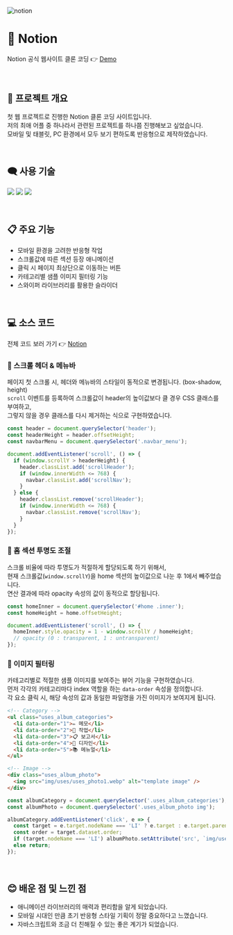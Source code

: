 ![notion](https://user-images.githubusercontent.com/110226567/213738417-9f523b25-751f-4518-9c78-78b95bb1041d.png)

# 📄 Notion

Notion 공식 웹사이트 클론 코딩 👉 [Demo](https://imjone.github.io/notion/)

<br/>

## 📢 프로젝트 개요

첫 웹 프로젝트로 진행한 Notion 클론 코딩 사이트입니다.<br />
저의 최애 어플 중 하나라서 관련된 프로젝트를 하나쯤 진행해보고 싶었습니다.<br />
모바일 및 태블릿, PC 환경에서 모두 보기 편하도록 반응형으로 제작하였습니다.

<br/>

## 🗨️ 사용 기술

<p>
  <img src="https://img.shields.io/badge/HTML-e34f26?style=flat-square&logo=HTML5&logoColor=white" />
  <img src="https://img.shields.io/badge/CSS-1572b6?style=flat-square&logo=CSS3&logoColor=white" />
  <img src="https://img.shields.io/badge/JavaScript-f7df1e?style=flat-square&logo=JavaScript&logoColor=white" />
</p>

<br/>

## 📋 주요 기능

- 모바일 환경을 고려한 반응형 작업
- 스크롤값에 따른 섹션 등장 애니메이션
- 클릭 시 페이지 최상단으로 이동하는 버튼
- 카테고리별 샘플 이미지 필터링 기능
- 스와이퍼 라이브러리를 활용한 슬라이더

<br/>

## 💻 소스 코드

전체 코드 보러 가기 👉 [Notion](https://imjone.notion.site/Notion-7260e6b7c68e467995630c2e52b664d5)

### 📍 스크롤 헤더 & 메뉴바

페이지 첫 스크롤 시, 헤더와 메뉴바의 스타일이 동적으로 변경됩니다. (box-shadow, height)<br>
`scroll` 이벤트를 등록하여 스크롤값이 header의 높이값보다 클 경우 CSS 클래스를 부여하고,<br>
그렇지 않을 경우 클래스를 다시 제거하는 식으로 구현하였습니다.

```javascript
const header = document.querySelector('header');
const headerHeight = header.offsetHeight;
const navbarMenu = document.querySelector('.navbar_menu');

document.addEventListener('scroll', () => {
  if (window.scrollY > headerHeight) {
    header.classList.add('scrollHeader');
    if (window.innerWidth <= 768) {
      navbar.classList.add('scrollNav');
    }
  } else {
    header.classList.remove('scrollHeader');
    if (window.innerWidth <= 768) {
      navbar.classList.remove('scrollNav');
    }
  }
});
```

### 📍 홈 섹션 투명도 조절

스크롤 비율에 따라 투명도가 적절하게 할당되도록 하기 위해서,<br />
현재 스크롤값(`window.scrollY`)을 home 섹션의 높이값으로 나눈 후 1에서 빼주었습니다.<br />
연산 결과에 따라 opacity 속성의 값이 동적으로 할당됩니다.

```javascript
const homeInner = document.querySelector('#home .inner');
const homeHeight = home.offsetHeight;

document.addEventListener('scroll', () => {
  homeInner.style.opacity = 1 - window.scrollY / homeHeight;
  // opacity (0 : transparent, 1 : untransparent)
});
```

### 📍 이미지 필터링

카테고리별로 적절한 샘플 이미지를 보여주는 뷰어 기능을 구현하였습니다.<br />
먼저 각각의 카테고리마다 index 역할을 하는 `data-order` 속성을 정의합니다.<br />
각 요소 클릭 시, 해당 속성의 값과 동일한 파일명을 가진 이미지가 보여지게 됩니다.

```html
<!-- Category -->
<ul class="uses_album_categories">
  <li data-order="1">✏️ 메모</li>
  <li data-order="2">📌 작업</li>
  <li data-order="3">📋 보고서</li>
  <li data-order="4">🎨 디자인</li>
  <li data-order="5">📚 메뉴얼</li>
</ul>

<!-- Image -->
<div class="uses_album_photo">
  <img src="img/uses/uses_photo1.webp" alt="template image" />
</div>
```

```javascript
const albumCategory = document.querySelector('.uses_album_categories');
const albumPhoto = document.querySelector('.uses_album_photo img');

albumCategory.addEventListener('click', e => {
  const target = e.target.nodeName === 'LI' ? e.target : e.target.parentNode;
  const order = target.dataset.order;
  if (target.nodeName === 'LI') albumPhoto.setAttribute('src', `img/uses/uses_photo${order}.webp`);
  else return;
});
```

<br/>

## 😊 배운 점 및 느낀 점

- 애니메이션 라이브러리의 매력과 편리함을 알게 되었습니다.
- 모바일 시대인 만큼 초기 반응형 스타일 기획이 정말 중요하다고 느꼈습니다.
- 자바스크립트와 조금 더 친해질 수 있는 좋은 계기가 되었습니다.
